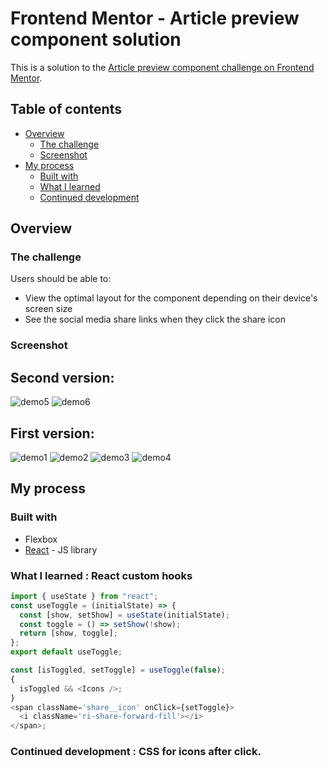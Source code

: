 # Frontend Mentor - Article preview component solution

This is a solution to the [Article preview component challenge on Frontend Mentor](https://www.frontendmentor.io/challenges/article-preview-component-dYBN_pYFT).

## Table of contents

- [Overview](#overview)
  - [The challenge](#the-challenge)
  - [Screenshot](#screenshot)
- [My process](#my-process)
  - [Built with](#built-with)
  - [What I learned](#what-i-learned)
  - [Continued development](#continued-development)

## Overview

### The challenge

Users should be able to:

- View the optimal layout for the component depending on their device's screen size
- See the social media share links when they click the share icon

### Screenshot

## Second version:

![demo5](src/images/demo5.png)
![demo6](src/images/demo6.png)

## First version:

![demo1](src/images/demo1.png)
![demo2](src/images/demo2.png)
![demo3](src/images/demo3.png)
![demo4](src/images/demo4.png)

## My process

### Built with

- Flexbox
- [React](https://reactjs.org/) - JS library

### What I learned : React custom hooks

```js
import { useState } from "react";
const useToggle = (initialState) => {
  const [show, setShow] = useState(initialState);
  const toggle = () => setShow(!show);
  return [show, toggle];
};
export default useToggle;
```

```js
const [isToggled, setToggle] = useToggle(false);
{
  isToggled && <Icons />;
}
<span className='share__icon' onClick={setToggle}>
  <i className='ri-share-forward-fill'></i>
</span>;
```

### Continued development : CSS for icons after click.
